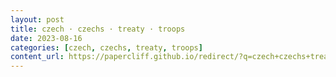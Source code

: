 ```yaml
---
layout: post
title: czech · czechs · treaty · troops
date: 2023-08-16
categories: [czech, czechs, treaty, troops]
content_url: https://papercliff.github.io/redirect/?q=czech+czechs+treaty+troops&tbs=cdr:1,cd_min:8/15/2023,cd_max:8/17/2023
---
```

